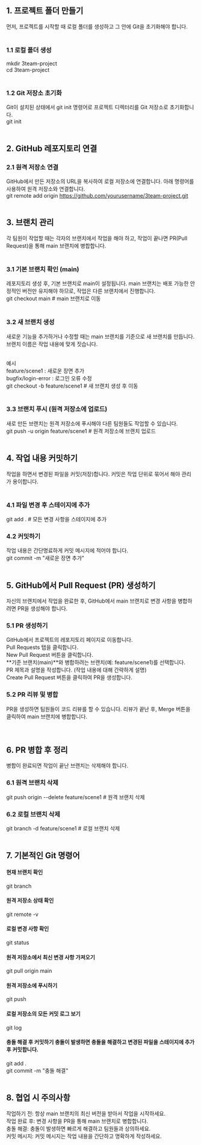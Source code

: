## 1. 프로젝트 폴더 만들기
먼저, 프로젝트를 시작할 때 로컬 폴더를 생성하고 그 안에 Git을 초기화해야 합니다.<br /><br />

### 1.1 로컬 폴더 생성
mkdir 3team-project <br />
cd 3team-project<br /><br />

### 1.2 Git 저장소 초기화
Git이 설치된 상태에서 git init 명령어로 프로젝트 디렉터리를 Git 저장소로 초기화합니다.<br />
git init <br /><br />

## 2. GitHub 레포지토리 연결

### 2.1 원격 저장소 연결
GitHub에서 만든 저장소의 URL을 복사하여 로컬 저장소에 연결합니다. 아래 명령어를 사용하여 원격 저장소와 연결합니다.<br />
git remote add origin https://github.com/yourusername/3team-project.git<br /><br />

## 3. 브랜치 관리
각 팀원이 작업할 때는 각자의 브랜치에서 작업을 해야 하고, 작업이 끝나면 PR(Pull Request)을 통해 main 브랜치에 병합합니다.<br /><br />

### 3.1 기본 브랜치 확인 (main)
레포지토리 생성 후, 기본 브랜치로 main이 설정됩니다. main 브랜치는 배포 가능한 안정적인 버전만 유지해야 하므로, 작업은 다른 브랜치에서 진행합니다.<br />
git checkout main  # main 브랜치로 이동 <br /><br />

### 3.2 새 브랜치 생성
새로운 기능을 추가하거나 수정할 때는 main 브랜치를 기준으로 새 브랜치를 만듭니다. 브랜치 이름은 작업 내용에 맞게 짓습니다.<br /><br />

예시<br />
feature/scene1 : 새로운 장면 추가<br />
bugfix/login-error : 로그인 오류 수정<br />
git checkout -b feature/scene1  # 새 브랜치 생성 후 이동<br />
<br />
### 3.3 브랜치 푸시 (원격 저장소에 업로드)
새로 만든 브랜치는 원격 저장소에 푸시해야 다른 팀원들도 작업할 수 있습니다.<br />
git push -u origin feature/scene1  # 원격 저장소에 브랜치 업로드<br /><br />

## 4. 작업 내용 커밋하기
작업을 하면서 변경된 파일을 커밋(저장)합니다. 커밋은 작업 단위로 묶어서 해야 관리가 용이합니다.<br /><br />

### 4.1 파일 변경 후 스테이지에 추가
git add .  # 모든 변경 사항을 스테이지에 추가<br />

### 4.2 커밋하기
작업 내용은 간단명료하게 커밋 메시지에 적어야 합니다.<br />
git commit -m "새로운 장면 추가"<br /><br />

## 5. GitHub에서 Pull Request (PR) 생성하기
자신의 브랜치에서 작업을 완료한 후, GitHub에서 main 브랜치로 변경 사항을 병합하려면 PR을 생성해야 합니다.<br />

### 5.1 PR 생성하기
GitHub에서 프로젝트의 레포지토리 페이지로 이동합니다.<br />
Pull Requests 탭을 클릭합니다.<br />
New Pull Request 버튼을 클릭합니다.<br />
**기준 브랜치(main)**와 병합하려는 브랜치(예: feature/scene1)를 선택합니다.<br />
PR 제목과 설명을 작성합니다. (작업 내용에 대해 간략하게 설명)<br />
Create Pull Request 버튼을 클릭하여 PR을 생성합니다.<br />

### 5.2 PR 리뷰 및 병합
PR을 생성하면 팀원들이 코드 리뷰를 할 수 있습니다. 리뷰가 끝난 후, Merge 버튼을 클릭하여 main 브랜치에 병합합니다.<br />
<br /><br />

## 6. PR 병합 후 정리
병합이 완료되면 작업이 끝난 브랜치는 삭제해야 합니다.<br />

### 6.1 원격 브랜치 삭제
git push origin --delete feature/scene1  # 원격 브랜치 삭제 <br />

### 6.2 로컬 브랜치 삭제
git branch -d feature/scene1  # 로컬 브랜치 삭제<br /><br />

## 7. 기본적인 Git 명령어

#### 현재 브랜치 확인<br />
git branch

#### 원격 저장소 상태 확인<br />
git remote -v

#### 로컬 변경 사항 확인<br />
git status

#### 원격 저장소에서 최신 변경 사항 가져오기<br />
git pull origin main

#### 원격 저장소에 푸시하기<br />
git push

#### 로컬 저장소의 모든 커밋 로그 보기<br />
git log

#### 충돌 해결 후 커밋하기 충돌이 발생하면 충돌을 해결하고 변경된 파일을 스테이지에 추가 후 커밋합니다.<br />
git add .<br />
git commit -m "충돌 해결"<br /><br />

## 8. 협업 시 주의사항
작업하기 전: 항상 main 브랜치의 최신 버전을 받아서 작업을 시작하세요.<br />
작업 완료 후: 변경 사항을 PR을 통해 main 브랜치로 병합합니다.<br />
충돌 해결: 충돌이 발생하면 빠르게 해결하고 팀원들과 상의하세요.<br />
커밋 메시지: 커밋 메시지는 작업 내용을 간단하고 명확하게 작성하세요.<br />
